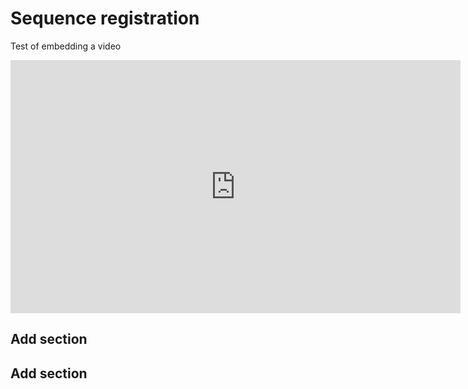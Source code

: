 # Sequence registration

Test of embedding a video

<iframe id="ytplayer" type="text/html" width="720" height="405" src="https://www.youtube.com/embed/M7lc1UVf-VE?autoplay=1&controls=0&loop=1&color=white&rel=0" frameborder="0" allowfullscreen></iframe>

## Add section

## Add section
